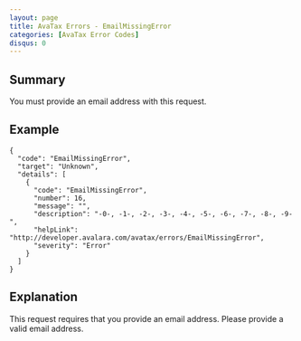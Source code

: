 ```yaml
---
layout: page
title: AvaTax Errors - EmailMissingError
categories: [AvaTax Error Codes]
disqus: 0
---
```


## Summary

You must provide an email address with this request.

## Example

    {
      "code": "EmailMissingError",
      "target": "Unknown",
      "details": [
        {
          "code": "EmailMissingError",
          "number": 16,
          "message": "",
          "description": "-0-, -1-, -2-, -3-, -4-, -5-, -6-, -7-, -8-, -9-",
          "helpLink": "http://developer.avalara.com/avatax/errors/EmailMissingError",
          "severity": "Error"
        }
      ]
    }

## Explanation

This request requires that you provide an email address.  Please provide a valid email address.

